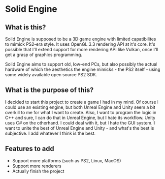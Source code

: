 # Solid Engine

## What is this?

Solid Engine is supposed to be a 3D game engine with limited capatibilites to mimick PS2-era style. It uses OpenGL 3.3 rendering API at it's core. It's possible that I'll extend support for more rendering API like Vulkan, once I'll get a grasp of graphics programming.

Solid Engine aims to support old, low-end PCs, but also possibly the actual hardware of which the aesthetics the engine mimicks - the PS2 itself - using some widely available open source PS2 SDK.

## What is the purpose of this?

I decided to start this project to create a game I had in my mind. Of course I could use an existing engine, but both Unreal Engine and Unity seem a bit overkill to me for what I want to create. Also, I want to program the logic in C++ and sure, I can do that in Unreal Engine, but I hate its workflow. Unity uses C# on the otherhand. I could deal with it, but I hate the GUI system. I want to unite the best of Unreal Engine and Unity - and what's the best is subjective. I add whatever I think is the best.

## Features to add

- Support more platforms (such as PS2, Linux, MacOS)
- Support more renderers
- Actually finish the project
